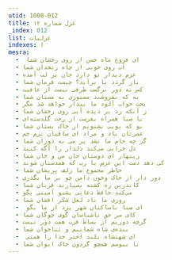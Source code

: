 ```yaml
---
utid: 1000-012
title: غزل شماره ۱۲
_index: 012
list: غزلیات
indexes: ا
mesra:
  - ‌ ای فروغ ماه حسن از روی رخشان شما
  - آب روی خوبی از چاه زنخدان شما
  - عزم دیدار تو دارد جان بر لب آمده
  - باز گردد یا برآید؟ چیست فرمان شما
  - کس به دور نرگست طرفی نبست از عافیت
  - به که نفروشند مستوری به مستان شما
  - بخت خواب آلود ما بیدار خواهد شد مگر
  - ز آنکه زد بر دیده آبی روی رخشان شما
  - با صبا همراه بفرست از رخت گلدسته‌ای
  - بو که بویی بشنویم از خاک بستان شما
  - عمرتان باد و مراد ای ساقیان بزم جم
  - گر چه جام ما نشد پر می به دوران شما
  - دل خرابی می‌کند دلدار را آگه کنید
  - زینهار‌ ای دوستان جان من و جان شما
  - کی دهد دست این غرض یا رب که همدستان شوند
  - خاطر مجموع ما زلف پریشان شما
  - دور دار از خاک وخون دامن چو بر ما بگذری
  - کاندرین ره کشته بسیارند قربان شما
  - می‌کند حافظ دعایی بشنو آمینی بگو
  - روزی ما باد لعل شکر افشان شما
  - ‌ ای صبا باساکنان شهر یزد از ما بگو
  - کای سر حق ناشناسان گوی چوگان شما
  - گرچه دوریم از بساط قرب همت دور نیست
  - بنده‌ی شاه شماییم و ثناخوان شما
  - ‌ ای شهنشاه بلند اختر خدا را همتی
  - تا ببوسم همچو گردون خاک ایوان شما
---
```

